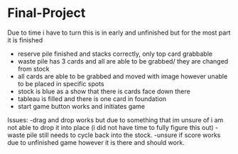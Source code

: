 # Final-Project
Due to time i have to turn this is in early and unfinished but for the most part it is finished
+ reserve pile finished and stacks correctly, only top card grabbable
+ waste pile has 3 cards and all are able to be grabbed/ they are changed from stock
+ all cards are able to be grabbed and moved with image however unable to be placed in specific spots
+ stock is blue as a show that there is cards face down there
+ tableau is filled and there is one card in foundation
+ start game button works and initiates game

Issues:
-drag and drop works but due to something that im unsure of i am not able to drop it into place (i did not have time to fully figure this out) 
-waste pile still needs to cycle back into the stock. 
-unsure if score works due to unfinished game however it is there and should work. 

